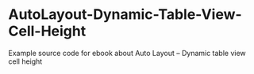 # AutoLayout-Dynamic-Table-View-Cell-Height
Example source code for ebook about Auto Layout – Dynamic table view cell height

